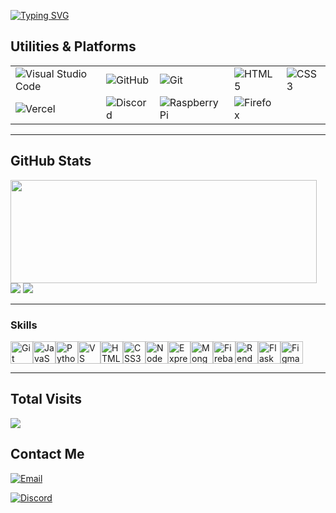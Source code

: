 [![Typing SVG](https://readme-typing-svg.demolab.com?font=Fira+Code&pause=1000&color=C4FF93&repeat=false&random=false&width=435&lines=some.js)](https://git.io/typing-svg)

## Utilities & Platforms

|           |                   |                |               |             |
|-----------|-------------------|----------------|---------------|-------------|
| ![Visual Studio Code](https://img.shields.io/badge/-Visual%20Studio%20Code-23A9F2?style=flat-square&logo=Visual%20Studio%20Code&logoColor=white) | ![GitHub](https://img.shields.io/badge/-GitHub-181717?style=flat-square&logo=GitHub&logoColor=white) | ![Git](https://img.shields.io/badge/-Git-F44D27?style=flat-square&logo=Git&logoColor=white) | ![HTML5](https://img.shields.io/badge/-HTML5-E34F26?style=flat-square&logo=HTML5&logoColor=white) | ![CSS3](https://img.shields.io/badge/-CSS3-1572B6?style=flat-square&logo=CSS3&logoColor=white) |
| ![Vercel](https://img.shields.io/badge/-Vercel-000000?style=flat-square&logo=Vercel&logoColor=white) | ![Discord](https://img.shields.io/badge/-Discord-5865F2?style=flat-square&logo=Discord&logoColor=white) | ![Raspberry Pi](https://img.shields.io/badge/-Raspberry%20Pi-C51A4A?style=flat-square&logo=Raspberry%20Pi&logoColor=white) | ![Firefox](https://img.shields.io/badge/-Firefox-FF7139?style=flat-square&logo=Firefox&logoColor=white) |

---

## GitHub Stats

<img align="left" width="490" height="165" src="https://awesome-github-stats.azurewebsites.net/user-stats/somebodyscript?cardType=github&theme=dark&preferLogin=false&Background=2A2A2A3E"/>

<img src="https://github-readme-stats.vercel.app/api/top-langs/?username=somebodyscript&hide_progress=false">

<img src="https://streak-stats.demolab.com?user=somebodyscript&theme=dark">

---

### Skills 
<p align="left">
<a href="https://git-scm.com/" target="_blank" rel="noreferrer"><img src="https://raw.githubusercontent.com/danielcranney/readme-generator/main/public/icons/skills/git-colored.svg" width="36" height="36" alt="Git" /></a><a href="https://developer.mozilla.org/en-US/docs/Web/JavaScript" target="_blank" rel="noreferrer"><img src="https://raw.githubusercontent.com/danielcranney/readme-generator/main/public/icons/skills/javascript-colored.svg" width="36" height="36" alt="JavaScript" /></a><a href="https://www.python.org/" target="_blank" rel="noreferrer"><img src="https://raw.githubusercontent.com/danielcranney/readme-generator/main/public/icons/skills/python-colored.svg" width="36" height="36" alt="Python" /></a><a href="https://code.visualstudio.com/" target="_blank" rel="noreferrer"><img src="https://raw.githubusercontent.com/danielcranney/readme-generator/main/public/icons/skills/visualstudiocode.svg" width="36" height="36" alt="VS Code" /></a><a href="https://developer.mozilla.org/en-US/docs/Glossary/HTML5" target="_blank" rel="noreferrer"><img src="https://raw.githubusercontent.com/danielcranney/readme-generator/main/public/icons/skills/html5-colored.svg" width="36" height="36" alt="HTML5" /></a><a href="https://www.w3.org/TR/CSS/#css" target="_blank" rel="noreferrer"><img src="https://raw.githubusercontent.com/danielcranney/readme-generator/main/public/icons/skills/css3-colored.svg" width="36" height="36" alt="CSS3" /></a><a href="https://nodejs.org/en/" target="_blank" rel="noreferrer"><img src="https://raw.githubusercontent.com/danielcranney/readme-generator/main/public/icons/skills/nodejs-colored.svg" width="36" height="36" alt="NodeJS" /></a><a href="https://expressjs.com/" target="_blank" rel="noreferrer"><img src="https://raw.githubusercontent.com/danielcranney/readme-generator/main/public/icons/skills/express-colored.svg" width="36" height="36" alt="Express" /></a><a href="https://www.mongodb.com/" target="_blank" rel="noreferrer"><img src="https://raw.githubusercontent.com/danielcranney/readme-generator/main/public/icons/skills/mongodb-colored.svg" width="36" height="36" alt="MongoDB" /></a><a href="https://firebase.google.com/" target="_blank" rel="noreferrer"><img src="https://raw.githubusercontent.com/danielcranney/readme-generator/main/public/icons/skills/firebase-colored.svg" width="36" height="36" alt="Firebase" /></a><a href="https://render.com/" target="_blank" rel="noreferrer"><img src="https://raw.githubusercontent.com/danielcranney/readme-generator/main/public/icons/skills/render-colored.svg" width="36" height="36" alt="Render" /></a><a href="https://flask.palletsprojects.com/en/2.0.x/" target="_blank" rel="noreferrer"><img src="https://raw.githubusercontent.com/danielcranney/readme-generator/main/public/icons/skills/flask-colored.svg" width="36" height="36" alt="Flask" /></a><a href="https://www.figma.com/" target="_blank" rel="noreferrer"><img src="https://raw.githubusercontent.com/danielcranney/readme-generator/main/public/icons/skills/figma-colored.svg" width="36" height="36" alt="Figma" /></a>
                    </p>
                    
---

## Total Visits

<img src="https://profile-counter.glitch.me/somebodyscript/count.svg">

## Contact Me

<p>
  <a href="mailto:some@gostar.app">
    <img src="https://img.shields.io/badge/-Email-%23EA4335?style=flat-square&logo=Gmail&logoColor=white" alt="Email">
  </a>
</p>

<p>
  <a href="https://discord.com/users/817425811115212810">
    <img src="https://img.shields.io/badge/-Discord-5865F2?style=flat-square&logo=Discord&logoColor=white" alt="Discord">
  </a>
</p>


